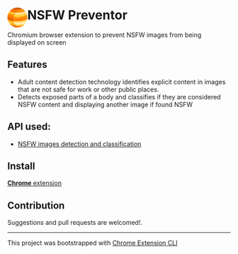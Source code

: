 # <img src="public/icons/icon_48.png" width="45" align="left"> NSFW Preventor

Chromium browser extension to prevent NSFW images from being displayed on screen

## Features

- Adult content detection technology identifies explicit content in images that are not safe for work or other public places. 
- Detects exposed parts of a body and classifies if they are considered NSFW content and displaying another image if found NSFW


## API used:
- [NSFW images detection and classification](https://rapidapi.com/smartclick-smartclick-default/api/nsfw-images-detection-and-classification/)

## Install

[**Chrome** extension]() <!-- TODO: Add chrome extension link inside parenthesis -->

## Contribution

Suggestions and pull requests are welcomed!.

---

This project was bootstrapped with [Chrome Extension CLI](https://github.com/dutiyesh/chrome-extension-cli)
